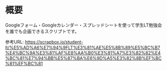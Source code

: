 # 概要

Googleフォーム・Googleカレンダー・スプレッドシートを使って学生LT勉強会を誰でも企画できるスクリプトです。  

参考URL: https://scrapbox.io/student-lt/%E5%AD%A6%E7%94%9FLT%E3%81%AE%E5%8B%89%E5%BC%B7%E4%BC%9A%E3%81%AF%E8%AA%B0%E3%81%A7%E3%82%82%E4%BC%81%E7%94%BB%E5%87%BA%E6%9D%A5%E3%82%8B%EF%BC%81%EF%BC%81
